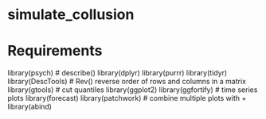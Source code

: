 # simulate_collusion

# Requirements
library(psych) # describe()
library(dplyr)
library(purrr)
library(tidyr)
library(DescTools) # Rev() reverse order of rows and columns in a matrix
library(gtools) # cut quantiles
library(ggplot2)
library(ggfortify) # time series plots
library(forecast)
library(patchwork) # combine multiple plots with +
library(abind)
